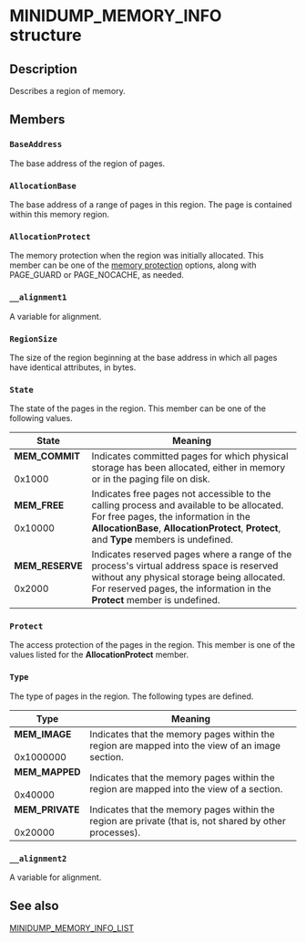 # MINIDUMP_MEMORY_INFO structure

## Description

Describes a region of memory.

## Members

### `BaseAddress`

The base address of the region of pages.

### `AllocationBase`

The base address of a range of pages in this region. The page is contained within this memory region.

### `AllocationProtect`

The memory protection when the region was initially allocated. This member can be one of the
[memory protection](https://learn.microsoft.com/windows/desktop/Memory/memory-protection) options, along with PAGE_GUARD or PAGE_NOCACHE, as needed.

### `__alignment1`

A variable for alignment.

### `RegionSize`

The size of the region beginning at the base address in which all pages have identical attributes, in bytes.

### `State`

The state of the pages in the region. This member can be one of the following values.

| State | Meaning |
| --- | --- |
| **MEM_COMMIT**<br><br>0x1000 | Indicates committed pages for which physical storage has been allocated, either in memory or in the paging file on disk. |
| **MEM_FREE**<br><br>0x10000 | Indicates free pages not accessible to the calling process and available to be allocated. For free pages, the information in the **AllocationBase**, **AllocationProtect**, **Protect**, and **Type** members is undefined. |
| **MEM_RESERVE**<br><br>0x2000 | Indicates reserved pages where a range of the process's virtual address space is reserved without any physical storage being allocated. For reserved pages, the information in the **Protect** member is undefined. |

### `Protect`

The access protection of the pages in the region. This member is one of the values listed for the **AllocationProtect** member.

### `Type`

The type of pages in the region. The following types are defined.

| Type | Meaning |
| --- | --- |
| **MEM_IMAGE**<br><br>0x1000000 | Indicates that the memory pages within the region are mapped into the view of an image section. |
| **MEM_MAPPED**<br><br>0x40000 | Indicates that the memory pages within the region are mapped into the view of a section. |
| **MEM_PRIVATE**<br><br>0x20000 | Indicates that the memory pages within the region are private (that is, not shared by other processes). |

### `__alignment2`

A variable for alignment.

## See also

[MINIDUMP_MEMORY_INFO_LIST](https://learn.microsoft.com/windows/win32/api/minidumpapiset/ns-minidumpapiset-minidump_memory_info_list)